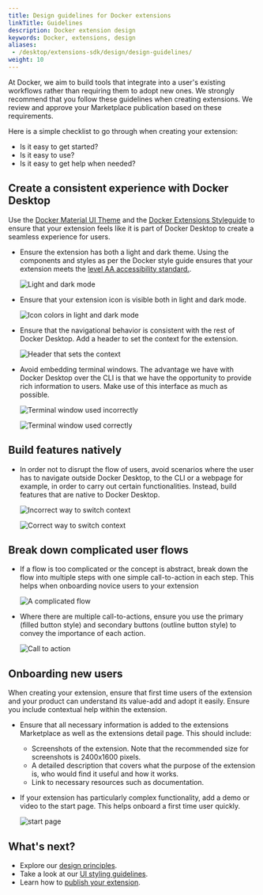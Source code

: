 ```yaml
---
title: Design guidelines for Docker extensions
linkTitle: Guidelines
description: Docker extension design
keywords: Docker, extensions, design
aliases:
 - /desktop/extensions-sdk/design/design-guidelines/
weight: 10
---
```


At Docker, we aim to build tools that integrate into a user's existing workflows rather than requiring them to adopt new ones. We strongly recommend that you follow these guidelines when creating extensions. We review and approve your Marketplace publication based on these requirements.

Here is a simple checklist to go through when creating your extension:
- Is it easy to get started?
- Is it easy to use?
- Is it easy to get help when needed?


## Create a consistent experience with Docker Desktop

Use the [Docker Material UI Theme](https://www.npmjs.com/package/@docker/docker-mui-theme) and the [Docker Extensions Styleguide](https://www.figma.com/file/U7pLWfEf6IQKUHLhdateBI/Docker-Design-Guidelines?node-id=1%3A28771) to ensure that your extension feels like it is part of Docker Desktop to create a seamless experience for users.

- Ensure the extension has both a light and dark theme. Using the components and styles as per the Docker style guide ensures that your extension meets the [level AA accessibility standard.](https://www.w3.org/WAI/WCAG2AA-Conformance).

  ![Light and dark mode](images/light_dark_mode.webp)

- Ensure that your extension icon is visible both in light and dark mode.

  ![Icon colors in light and dark mode](images/icon_colors.webp)

- Ensure that the navigational behavior is consistent with the rest of Docker Desktop. Add a header to set the context for the extension.

  ![Header that sets the context](images/header.webp)

- Avoid embedding terminal windows. The advantage we have with Docker Desktop over the CLI is that we have the opportunity to provide rich information to users. Make use of this interface as much as possible.

  ![Terminal window used incorrectly](images/terminal_window_dont.webp)

  ![Terminal window used correctly](images/terminal_window_do.webp)

## Build features natively

- In order not to disrupt the flow of users, avoid scenarios where the user has to navigate outside Docker Desktop, to the CLI or a webpage for example, in order to carry out certain functionalities. Instead, build features that are native to Docker Desktop.

  ![Incorrect way to switch context](images/switch_context_dont.webp)

  ![Correct way to switch context](images/switch_context_do.webp)

## Break down complicated user flows

- If a flow is too complicated or the concept is abstract, break down the flow into multiple steps with one simple call-to-action in each step. This helps when onboarding novice users to your extension

  ![A complicated flow](images/complicated_flows.webp)

- Where there are multiple call-to-actions, ensure you use the primary (filled button style) and secondary buttons (outline button style) to convey the importance of each action.

  ![Call to action](images/cta.webp)

## Onboarding new users

When creating your extension, ensure that first time users of the extension and your product can understand its value-add and adopt it easily. Ensure you include contextual help within the extension.

- Ensure that all necessary information is added to the extensions Marketplace as well as the extensions detail page. This should include:
  - Screenshots of the extension. Note that the recommended size for screenshots is 2400x1600 pixels.
  - A detailed description that covers what the purpose of the extension is, who would find it useful and how it works.
  - Link to necessary resources such as documentation.
- If your extension has particularly complex functionality, add a demo or video to the start page. This helps onboard a first time user quickly.

  ![start page](images/start_page.webp)

## What's next?

- Explore our [design principles](design-principles.md).
- Take a look at our [UI styling guidelines](index.md).
- Learn how to [publish your extension](index.md).
